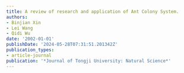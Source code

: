 ```yaml
---
title: A review of research and application of Ant Colony System.
authors:
- Binjian Xin
- Lei Wang
- Qidi Wu
date: '2002-01-01'
publishDate: '2024-05-28T07:31:51.201342Z'
publication_types:
- article-journal
publication: '*Journal of Tongji University: Natural Science*'
---
```

